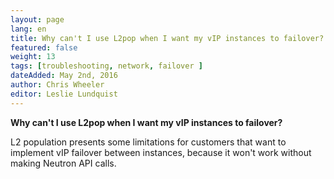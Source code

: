 ```yaml
---
layout: page
lang: en
title: Why can't I use L2pop when I want my vIP instances to failover?
featured: false
weight: 13
tags: [troubleshooting, network, failover ]
dateAdded: May 2nd, 2016
author: Chris Wheeler
editor: Leslie Lundquist
---
```


**Why can't I use L2pop when I want my vIP instances to failover?**

L2 population presents some limitations for customers that want to implement vIP failover between instances, because it won't work without making Neutron API calls.  
